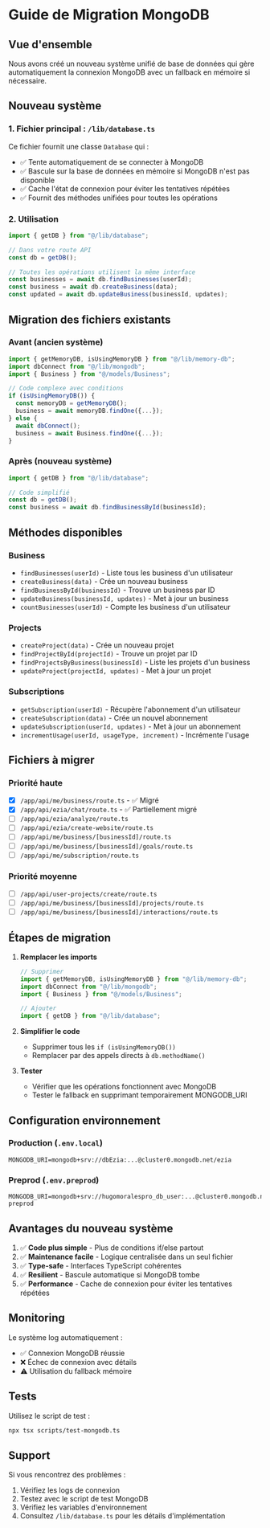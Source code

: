 # Guide de Migration MongoDB

## Vue d'ensemble

Nous avons créé un nouveau système unifié de base de données qui gère automatiquement la connexion MongoDB avec un fallback en mémoire si nécessaire.

## Nouveau système

### 1. Fichier principal : `/lib/database.ts`

Ce fichier fournit une classe `Database` qui :
- ✅ Tente automatiquement de se connecter à MongoDB
- ✅ Bascule sur la base de données en mémoire si MongoDB n'est pas disponible
- ✅ Cache l'état de connexion pour éviter les tentatives répétées
- ✅ Fournit des méthodes unifiées pour toutes les opérations

### 2. Utilisation

```typescript
import { getDB } from "@/lib/database";

// Dans votre route API
const db = getDB();

// Toutes les opérations utilisent la même interface
const businesses = await db.findBusinesses(userId);
const business = await db.createBusiness(data);
const updated = await db.updateBusiness(businessId, updates);
```

## Migration des fichiers existants

### Avant (ancien système)

```typescript
import { getMemoryDB, isUsingMemoryDB } from "@/lib/memory-db";
import dbConnect from "@/lib/mongodb";
import { Business } from "@/models/Business";

// Code complexe avec conditions
if (isUsingMemoryDB()) {
  const memoryDB = getMemoryDB();
  business = await memoryDB.findOne({...});
} else {
  await dbConnect();
  business = await Business.findOne({...});
}
```

### Après (nouveau système)

```typescript
import { getDB } from "@/lib/database";

// Code simplifié
const db = getDB();
const business = await db.findBusinessById(businessId);
```

## Méthodes disponibles

### Business
- `findBusinesses(userId)` - Liste tous les business d'un utilisateur
- `createBusiness(data)` - Crée un nouveau business
- `findBusinessById(businessId)` - Trouve un business par ID
- `updateBusiness(businessId, updates)` - Met à jour un business
- `countBusinesses(userId)` - Compte les business d'un utilisateur

### Projects
- `createProject(data)` - Crée un nouveau projet
- `findProjectById(projectId)` - Trouve un projet par ID
- `findProjectsByBusiness(businessId)` - Liste les projets d'un business
- `updateProject(projectId, updates)` - Met à jour un projet

### Subscriptions
- `getSubscription(userId)` - Récupère l'abonnement d'un utilisateur
- `createSubscription(data)` - Crée un nouvel abonnement
- `updateSubscription(userId, updates)` - Met à jour un abonnement
- `incrementUsage(userId, usageType, increment)` - Incrémente l'usage

## Fichiers à migrer

### Priorité haute
- [x] `/app/api/me/business/route.ts` - ✅ Migré
- [x] `/app/api/ezia/chat/route.ts` - ✅ Partiellement migré
- [ ] `/app/api/ezia/analyze/route.ts`
- [ ] `/app/api/ezia/create-website/route.ts`
- [ ] `/app/api/me/business/[businessId]/route.ts`
- [ ] `/app/api/me/business/[businessId]/goals/route.ts`
- [ ] `/app/api/me/subscription/route.ts`

### Priorité moyenne
- [ ] `/app/api/user-projects/create/route.ts`
- [ ] `/app/api/me/business/[businessId]/projects/route.ts`
- [ ] `/app/api/me/business/[businessId]/interactions/route.ts`

## Étapes de migration

1. **Remplacer les imports**
   ```typescript
   // Supprimer
   import { getMemoryDB, isUsingMemoryDB } from "@/lib/memory-db";
   import dbConnect from "@/lib/mongodb";
   import { Business } from "@/models/Business";
   
   // Ajouter
   import { getDB } from "@/lib/database";
   ```

2. **Simplifier le code**
   - Supprimer tous les `if (isUsingMemoryDB())`
   - Remplacer par des appels directs à `db.methodName()`

3. **Tester**
   - Vérifier que les opérations fonctionnent avec MongoDB
   - Tester le fallback en supprimant temporairement MONGODB_URI

## Configuration environnement

### Production (`.env.local`)
```env
MONGODB_URI=mongodb+srv://dbEzia:...@cluster0.mongodb.net/ezia
```

### Preprod (`.env.preprod`)
```env
MONGODB_URI=mongodb+srv://hugomoralespro_db_user:...@cluster0.mongodb.net/ezia-preprod
```

## Avantages du nouveau système

1. ✅ **Code plus simple** - Plus de conditions if/else partout
2. ✅ **Maintenance facile** - Logique centralisée dans un seul fichier
3. ✅ **Type-safe** - Interfaces TypeScript cohérentes
4. ✅ **Resilient** - Bascule automatique si MongoDB tombe
5. ✅ **Performance** - Cache de connexion pour éviter les tentatives répétées

## Monitoring

Le système log automatiquement :
- ✅ Connexion MongoDB réussie
- ❌ Échec de connexion avec détails
- ⚠️ Utilisation du fallback mémoire

## Tests

Utilisez le script de test :
```bash
npx tsx scripts/test-mongodb.ts
```

## Support

Si vous rencontrez des problèmes :
1. Vérifiez les logs de connexion
2. Testez avec le script de test MongoDB
3. Vérifiez les variables d'environnement
4. Consultez `/lib/database.ts` pour les détails d'implémentation